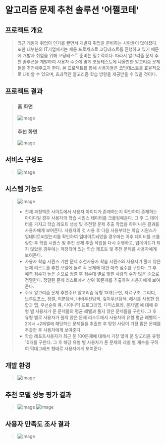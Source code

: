 # 알고리즘 문제 추천 솔루션 '어쩔코테'

## 프로젝트 개요
> 최근 개발자 취업이 인기를 끌면서 개발자 취업을 준비하는 사람들이 많아졌다. 또한 대부분의 IT기업에서는 채용 프로세스로 코딩테스트를 진행하고 있기 때문에 개발자 취업을 위해 코딩테스트 준비는 필수적이다. 따라서 알고리즘 문제 추천 솔루션을 개발하여 사용자 수준에 맞게 코딩테스트에 나올만한 알고리즘 문제들을 추천해주고자 한다. 본 프로젝트를 통해 사용자들은 코딩테스트를 효율적으로 대비할 수 있으며, 효과적인 알고리즘 학습 방향을 제공받을 수 있을 것이다.

## 프로젝트 결과
> ### 홈 화면
> ![image](https://user-images.githubusercontent.com/60471550/176023199-dfcb7da0-c810-45df-bb93-399b3f71226f.png)
> ### 추천 화면
> ![image](https://user-images.githubusercontent.com/60471550/176023214-32ab28b8-5e13-48c9-a345-af5403095724.png)

## 서비스 구성도
> ![image](https://user-images.githubusercontent.com/60471550/176023483-8ae38955-fe30-4265-8e63-4e00c1b56216.png)

## 시스템 기능도
> ![image](https://user-images.githubusercontent.com/60471550/176023996-0329f55d-2ff2-4f84-9ac8-7f44d3a77ea2.png)
> - 전체 과정백준 사이트에서 사용자 아이디가 존재하는지 확인하여 존재하는 아이디일 경우 사용자의 학습 시퀀스 데이터를 크롤링해온다. 그 후 그 데이터를 가지고 학습 레포트 생성 및 추천할 문제 추출 작업을 하여 나온 결과를 사용자에게 보여준다. 사용자의 첫 사용 후 다음 사용부터는 학습 시퀀스가 업데이트되었는지를 확인하여 업데이트되었을 경우에는 이후 데이터를 크롤링한 후 학습 시퀀스 및 추천 문제 추출 작업을 다시 수행하고, 업데이트가 되지 않았을 경우에는 저장되어 있는 학습 레포트 및 추천 문제를 사용자에게 보여준다.
> - 사용자 학습 시퀀스 기반 문제 추천사용자 학습 시퀀스와 사용자가 풀지 않은 문제 리스트를 추천 모델에 돌려 각 문제에 대한 예측 점수를 구한다. 그 후 예측 점수가 높은 순으로 정렬 후 점수대 별로 맞힌 사람의 수가 많은 순으로 정렬한다. 정렬된 문제 리스트에서 상위 10문제를 추출하여 사용자에게 보여준다.
> - 주요 알고리즘 문제 추천주요 알고리즘 유형 13개(구현, 자료구조, 그리디, 브루트포스, 정렬, 이분탐색, 너비우선탐색, 깊이우선탐색, 해시를 사용한 집합과 맵, 우선순위 큐, 다이나믹 프로그래밍, 다익스트라, 문자열)에 대해 유형 별 사용자가 푼 문제들의 평균 레벨과 풀지 않은 문제들을 구한다. 그 후 유형 별로 사용자가 풀지 않은 문제 리스트에서 사용자의 유형 평균 레벨의 –2에서 +2레벨에 해당하는 문제들을 추출한 후 맞힌 사람이 가장 많은 문제를 추출한 후 사용자에게 보여준다.
> - 학습 레포트사용자가 최근 푼 100문제에 대해서 가장 많이 푼 알고리즘 유형 10개를 구한다. 그 후 해당 유형 별 사용자가 푼 문제의 레벨 별 개수를 구하여 막대그래프 형태로 사용자에게 보여준다.

## 개발 환경
> ![image](https://user-images.githubusercontent.com/60471550/176023868-6ceb7c45-1ba1-43f0-af41-492659fa909e.png)

## 추천 모델 성능 평가 결과
> ![image](https://user-images.githubusercontent.com/60471550/176024191-3a1ded1b-dc94-4e09-a924-0155b74f8c88.png)
> ![image](https://user-images.githubusercontent.com/60471550/176024222-a87931a2-e15b-47f7-82fa-af22f4f5c8d1.png)

## 사용자 만족도 조사 결과
> ![image](https://user-images.githubusercontent.com/60471550/176024305-02a0cca5-8cb1-4717-b021-481d24f66222.png)


